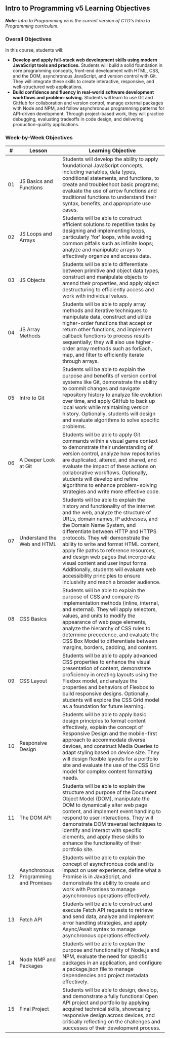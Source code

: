 ## Intro to Programming v5 Learning Objectives

***Note**: Intro to Programming v5 is the current version of CTD's Intro to Programming curriculum.*

### Overall Objectives

In this course, students will:
  * **Develop and apply full-stack web development skills using modern JavaScript tools and practices.**
Students will build a solid foundation in core programming concepts, front-end development with HTML, CSS, and the DOM, asynchronous JavaScript, and version control with Git. They will integrate these skills to create interactive, responsive, and well-structured web applications.
  * **Build confidence and fluency in real-world software development workflows and problem-solving.**
Students will learn to use Git and GitHub for collaboration and version control, manage external packages with Node and NPM, and follow asynchronous programming patterns for API-driven development. Through project-based work, they will practice debugging, evaluating tradeoffs in code design, and delivering production-quality applications.

### Week-by-Week Objectives

| # | Lesson | Learning Objective |
|----|----|----|
|01|JS Basics and Functions|Students will develop the ability to apply foundational JavaScript concepts, including variables, data types, conditional statements, and functions, to create and troubleshoot basic programs; evaluate the use of arrow functions and traditional functions to understand their syntax, benefits, and appropriate use cases.|
|02|JS Loops and Arrays|Students will be able to construct efficient solutions to repetitive tasks by designing and implementing loops, particularly 'for' loops, while avoiding common pitfalls such as infinite loops; analyze and manipulate arrays to effectively organize and access data.|
|03|JS Objects|Students will be able to differentiate between primitive and object data types, construct and manipulate objects to amend their properties, and apply object destructuring to efficiently access and work with individual values.|
|04|JS Array Methods|Students will be able to apply array methods and iterative techniques to manipulate data, construct and utilize higher-order functions that accept or return other functions, and implement callback functions to process results sequentially; they will also use higher-order array methods such as forEach, map, and filter to efficiently iterate through arrays.
|05|Intro to Git|Students will be able to explain the purpose and benefits of version control systems like Git, demonstrate the ability to commit changes and navigate repository history to analyze file evolution over time, and apply GitHub to back up local work while maintaining version history. Optionally, students will design and evaluate algorithms to solve specific problems.|
|06|A Deeper Look at Git|Students will be able to apply Git commands within a visual game context to demonstrate their understanding of version control, analyze how repositories are duplicated, altered, and shared, and evaluate the impact of these actions on collaborative workflows. Optionally, students will develop and refine algorithms to enhance problem-solving strategies and write more effective code.|
|07|Understand the Web and HTML|Students will be able to explain the history and functionality of the internet and the web, analyze the structure of URLs, domain names, IP addresses, and the Domain Name System, and differentiate between HTTP and HTTPS protocols. They will demonstrate the ability to write and format HTML content, apply file paths to reference resources, and design web pages that incorporate visual content and user input forms. Additionally, students will evaluate web accessibility principles to ensure inclusivity and reach a broader audience.|
|08|CSS Basics|Students will be able to explain the purpose of CSS and compare its implementation methods (inline, internal, and external). They will apply selectors, values, and units to modify the appearance of web page elements, analyze the hierarchy of CSS rules to determine precedence, and evaluate the CSS Box Model to differentiate between margins, borders, padding, and content.|
|09|CSS Layout|Students will be able to apply advanced CSS properties to enhance the visual presentation of content, demonstrate proficiency in creating layouts using the Flexbox model, and analyze the properties and behaviors of Flexbox to build responsive designs. Optionally, students will explore the CSS Grid model as a foundation for future learning.|
|10|Responsive Design|Students will be able to apply basic design principles to format content effectively, explain the concept of Responsive Design and the mobile-first approach to accommodate diverse devices, and construct Media Queries to adapt styling based on device size. They will design flexible layouts for a portfolio site and evaluate the use of the CSS Grid model for complex content formatting needs.|
|11|The DOM API|Students will be able to explain the structure and purpose of the Document Object Model (DOM), manipulate the DOM to dynamically alter web page content, and implement event handling to respond to user interactions. They will demonstrate DOM traversal techniques to identify and interact with specific elements, and apply these skills to enhance the functionality of their portfolio site.|
|12|Asynchronous Programming and Promises|Students will be able to explain the concept of asynchronous code and its impact on user experience, define what a Promise is in JavaScript, and demonstrate the ability to create and work with Promises to manage asynchronous operations effectively.|
|13|Fetch API|Students will be able to construct and execute Fetch API requests to retrieve and send data, analyze and implement error handling strategies, and apply Async/Await syntax to manage asynchronous operations effectively.|
|14|Node NMP and Packages|Students will be able to explain the purpose and functionality of Node.js and NPM, evaluate the need for specific packages in an application, and configure a package.json file to manage dependencies and project metadata effectively.|
|15|Final Project|Students will be able to design, develop, and demonstrate a fully functional Open API project and portfolio by applying acquired technical skills, showcasing responsive design across devices, and critically reflecting on the challenges and successes of their development process.|
